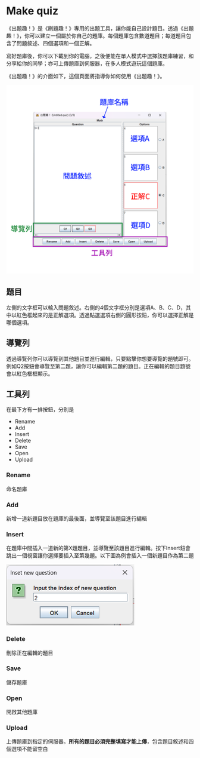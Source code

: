 # Make quiz

《出題趣！》是《刷題趣！》專用的出題工具，讓你能自己設計題目。透過《出題趣！》，你可以建立一個屬於你自己的題庫。每個題庫包含數道題目；每道題目包含了問題敘述、四個選項和一個正解。

寫好題庫後，你可以下載到你的電腦，之後便能在單人模式中選擇該題庫練習，和分享給你的同學；亦可上傳題庫到伺服器，在多人模式遊玩這個題庫。

《出題趣！》的介面如下，這個頁面將指導你如何使用《出題趣！》。

![Navigator](navigation.png)

## 題目

左側的文字框可以輸入問題敘述。右側的4個文字框分別是選項A、B、C、D，其中以紅色框起來的是正解選項。透過點選選項右側的圓形按鈕，你可以選擇正解是哪個選項。

## 導覽列

透過導覽列你可以導覽到其他題目並進行編輯，只要點擊你想要導覽的題號即可。例如Q2按鈕會導覽至第二題，讓你可以編輯第二題的題目。正在編輯的題目題號會以紅色框框顯示。

## 工具列

在最下方有一排按鈕，分別是
- Rename
- Add
- Insert
- Delete
- Save
- Open
- Upload

### Rename

命名題庫

### Add

新增一道新題目放在題庫的最後面，並導覽至該題目進行編輯

### Insert

在題庫中間插入一道新的第X題題目，並導覽至該題目進行編輯。按下Insert鈕會跳出一個視窗讓你選擇要插入至第幾題。以下圖為例會插入一個新題目作為第二題

![insert](insert.png)

### Delete

刪除正在編輯的題目

### Save

儲存題庫

### Open

開啟其他題庫

### Upload

上傳題庫到指定的伺服器。**所有的題目必須完整填寫才能上傳**，包含題目敘述和四個選項不能留空白